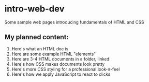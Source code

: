 # intro-web-dev
Some sample web pages introducing fundamentals of HTML and CSS

## My planned content:
1. Here's what an HTML doc is
2. Here are some example HTML "elements"
3. Here are 3-4 HTML documents in a folder, linked
4. Here's how CSS makes documents look pretty
5. Here's more CSS styling for a professional look-n-feel
6. Here's how we apply JavaScript to react to clicks
